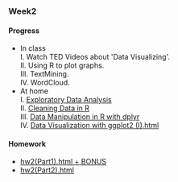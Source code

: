 ### Week2
#### Progress
* In class<br />
I. Watch TED Videos about 'Data Visualizing'.   
II. Using R to plot graphs.   
III. TextMining.    
IV. WordCloud.    
* At home   
I. [Exploratory Data Analysis](https://bourbon0212.github.io/NTU-CS-X/Week2/Exploratory_Data_Analysis.html)   
II. [Cleaning Data in R](https://bourbon0212.github.io/NTU-CS-X/Week2/Cleaning_Data_in_R.html)    
III. [Data Manipulation in R with dplyr](https://bourbon0212.github.io/NTU-CS-X/Week2/Data_Manipulation_in_R_with_dplyr.html)   
IV. [Data Visualization with ggplot2 (I).html](https://bourbon0212.github.io/NTU-CS-X/Week2/Data_Visualization_with_ggplot2__Part_1_.html)
#### Homework
* [hw2(Part1).html + BONUS](https://bourbon0212.github.io/NTU-CS-X/Week2/hw2_part1.html)
* [hw2(Part2).html](https://bourbon0212.github.io/NTU-CS-X/Week2/hw2_part2.html)

